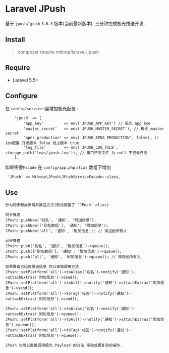 # Laravel JPush
基于 `jpush/jpush` `3.6.3` 版本(当前最新版本), 三分钟完成极光推送开发.

## Install
> composer require mitoop/laravel-jpush

## Require
- Laravel 5.5+

## Configure
在 `config/services`里增加极光配置 : 
```
    'jpush' => [
        'app_key'         => env('JPUSH_APP_KEY') // 极光 app kye 
        'master_secret'   => env('JPUSH_MASTER_SECRET'), // 极光 master secret
        'apns_production' => env('JPUSH_APNS_PRODUCTION', false), // ios配置 开发版本 false 线上版本 true
        'log_file'        => env('JPUSH_LOG_FILE', storage_path('logs/jpush.log')), // 接口日志文件 为 null 不记录日志
    ],
```

如果需要`Facade` 在 `config/app.php` `alias` 数组下增加 

` 'JPush' => Mitoop\JPush\JPushServiceFacade::class,`

## Use
```
分为同步和异步两种推送方式(假设配置了 `JPush` alias)

同步推送
JPush::pushNow('别名', '通知', '附加信息');
JPush::pushNow(['别名数组'], '通知', '附加信息');
JPush::pushNow('all', '通知', '附加信息'); // 推送给所有人

异步推送
JPush::push('别名', '通知', '附加信息')->queue();
JPush::push(['别名数组'], '通知', '附加信息')->queue();
JPush::push('all', '通知', '附加信息')->queue(); // 推送给所有人

如果要自己组装推送信息 可以单独调用方法
JPush::setPlatform('all')->toAlias('别名')->notify('通知')->attachExtras('附加信息')->send();
JPush::setPlatform('all')->toAll()->notify('通知')->attachExtras('附加信息')->send();
JPush::setPlatform('all')->toTag('标签')->notify('通知')->attachExtras('附加信息')->send();

JPush::setPlatform('all')->toAlias('别名')->notify('通知')->attachExtras('附加信息')->queue();
JPush::setPlatform('all')->toAll()->notify('通知')->attachExtras('附加信息')->queue();
JPush::setPlatform('all')->toTag('标签')->notify('通知')->attachExtras('附加信息')->queue();

JPush 也可以直接调用极光 Payload 的方法 来完成更复杂的操作.
```
